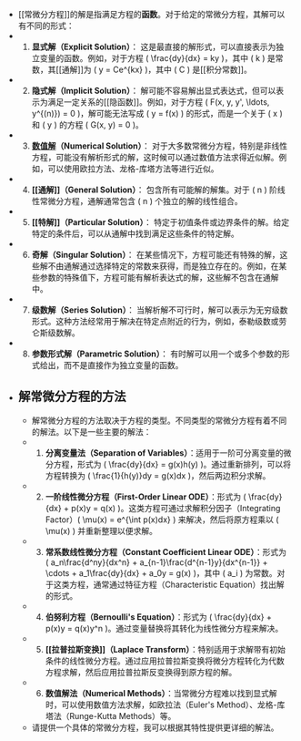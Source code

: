 - [[常微分方程]]的解是指满足方程的**函数**。对于给定的常微分方程，其解可以有不同的形式：
- 1. **显式解（Explicit Solution）**：
   这是最直接的解形式，可以直接表示为独立变量的函数。例如，对于方程 \( \frac{dy}{dx} = ky \)，其中 \( k \) 是常数，其[[通解]]为 \( y = Ce^{kx} \)，其中 \( C \) 是[[积分常数]]。
- 2. **隐式解（Implicit Solution）**：
   解可能不容易解出显式表达式，但可以表示为满足一定关系的[[隐函数]]。例如，对于方程 \( F(x, y, y', \ldots, y^{(n)}) = 0 \)，解可能无法写成 \( y = f(x) \) 的形式，而是一个关于 \( x \) 和 \( y \) 的方程 \( G(x, y) = 0 \)。
- 3. **[数值解]([[常微分方程数值解]])（Numerical Solution）**：
   对于大多数常微分方程，特别是非线性方程，可能没有解析形式的解，这时候可以通过数值方法求得近似解。例如，可以使用欧拉方法、龙格-库塔方法等进行近似。
- 4. **[[通解]]（General Solution）**：
   包含所有可能解的解集。对于 \( n \) 阶线性常微分方程，通解通常包含 \( n \) 个独立的解的线性组合。
- 5. **[[特解]]（Particular Solution）**：
   特定于初值条件或边界条件的解。给定特定的条件后，可以从通解中找到满足这些条件的特定解。
- 6. **奇解（Singular Solution）**：
   在某些情况下，方程可能还有特殊的解，这些解不由通解通过选择特定的常数来获得，而是独立存在的。例如，在某些参数的特殊值下，方程可能有解析表达式的解，这些解不包含在通解中。
- 7. **级数解（Series Solution）**：
   当解析解不可行时，解可以表示为无穷级数形式。这种方法经常用于解决在特定点附近的行为，例如，泰勒级数或劳仑斯级数解。
- 8. **参数形式解（Parametric Solution）**：
   有时解可以用一个或多个参数的形式给出，而不是直接作为独立变量的函数。
- ## 解常微分方程的方法
	- 解常微分方程的方法取决于方程的类型。不同类型的常微分方程有着不同的解法。以下是一些主要的解法：
	- 1. **分离变量法（Separation of Variables）**：适用于一阶可分离变量的微分方程，形式为 \( \frac{dy}{dx} = g(x)h(y) \)。通过重新排列，可以将方程转换为 \( \frac{1}{h(y)}dy = g(x)dx \)，然后两边积分求解。
	- 2. **一阶线性微分方程（First-Order Linear ODE）**：形式为 \( \frac{dy}{dx} + p(x)y = q(x) \)。这类方程可通过求解积分因子（Integrating Factor）\( \mu(x) = e^{\int p(x)dx} \) 来解决，然后将原方程乘以 \( \mu(x) \) 并重新整理以便求解。
	- 3. **常系数线性微分方程（Constant Coefficient Linear ODE）**：形式为 \( a_n\frac{d^ny}{dx^n} + a_{n-1}\frac{d^{n-1}y}{dx^{n-1}} + \cdots + a_1\frac{dy}{dx} + a_0y = g(x) \)，其中 \( a_i \) 为常数。对于这类方程，通常通过特征方程（Characteristic Equation）找出解的形式。
	- 4. **伯努利方程（Bernoulli's Equation）**：形式为 \( \frac{dy}{dx} + p(x)y = q(x)y^n \)。通过变量替换将其转化为线性微分方程来解决。
	- 5. **[[拉普拉斯变换]]（Laplace Transform）**：特别适用于求解带有初始条件的线性微分方程。通过应用拉普拉斯变换将微分方程转化为代数方程求解，然后应用拉普拉斯反变换得到原方程的解。
	- 6. **数值解法（Numerical Methods）**：当常微分方程难以找到显式解时，可以使用数值方法求解，如欧拉法（Euler's Method）、龙格-库塔法（Runge-Kutta Methods）等。
	- 请提供一个具体的常微分方程，我可以根据其特性提供更详细的解法。